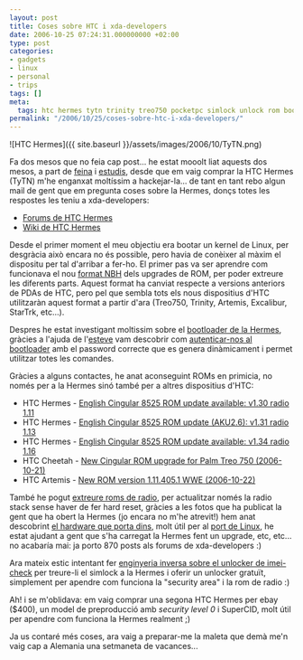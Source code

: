 ```yaml
---
layout: post
title: Coses sobre HTC i xda-developers
date: 2006-10-25 07:24:31.000000000 +02:00
type: post
categories:
- gadgets
- linux
- personal
- trips
tags: []
meta:
  tags: htc hermes tytn trinity treo750 pocketpc simlock unlock rom bootloader linux
permalink: "/2006/10/25/coses-sobre-htc-i-xda-developers/"
---
```

![HTC Hermes]({{ site.baseurl }}/assets/images/2006/10/TyTN.png)

Fa dos mesos que no feia cap post... he estat mooolt liat aquests dos mesos, a part de [feina](http://www.kubiwireless.com) i [estudis](http://www.uoc.edu), desde que em vaig comprar la HTC Hermes (TyTN) m'he enganxat moltíssim a hackejar-la... de tant en tant rebo algun mail de gent que em pregunta coses sobre la Hermes, donçs totes les respostes les teniu a xda-developers:

- [Forums de HTC Hermes](http://forum.xda-developers.com/forumdisplay.php?f=254)
- [Wiki de HTC Hermes](http://wiki.xda-developers.com/index.php?pagename=HTC_Hermes)

Desde el primer moment el meu objectiu era bootar un kernel de Linux, per desgràcia això encara no és possible, pero havia de conèixer al màxim el dispositu per tal d'arribar a fer-ho. El primer pas va ser aprendre com funcionava el nou [format NBH](http://wiki.xda-developers.com/index.php?pagename=Hermes_NBH) dels upgrades de ROM, per poder extreure les diferents parts. Aquest format ha canviat respecte a versions anteriors de PDAs de HTC, pero pel que sembla tots els nous dispositius d'HTC utilitzaràn aquest format a partir d'ara (Treo750, Trinity, Artemis, Excalibur, StarTrk, etc...).

Despres he estat investigant moltissim sobre el [bootloader de la Hermes](http://wiki.xda-developers.com/index.php?pagename=Hermes_BootLoader), gràcies a l'ajuda de l'[esteve](http://esteve.tizos.net) vam descobrir com [autenticar-nos al bootloader](http://wiki.xda-developers.com/index.php?pagename=Hermes_BootLoaderPassword) amb el password correcte que es genera dinàmicament i permet utilitzar totes les comandes.

Gràcies a alguns contactes, he anat aconseguint ROMs en primicia, no només per a la Hermes sinó també per a altres dispositius d'HTC:

- HTC Hermes - [English Cingular 8525 ROM update available: v1.30 radio 1.11](http://forum.xda-developers.com/showthread.php?t=277664)
- HTC Hermes - [English Cingular 8525 ROM update (AKU2.6): v1.31 radio 1.13](http://forum.xda-developers.com/showthread.php?t=278001)
- HTC Hermes - [English Cingular 8525 ROM update available: v1.34 radio 1.16](http://forum.xda-developers.com/showthread.php?t=278386)
- HTC Cheetah - [New Cingular ROM upgrade for Palm Treo 750 (2006-10-21)](http://forum.xda-developers.com/showthread.php?t=280500)
- HTC Artemis - [New ROM version 1.11.405.1 WWE (2006-10-22)](http://forum.xda-developers.com/showthread.php?t=280647)

També he pogut [extreure roms de radio](http://wiki.xda-developers.com/index.php?pagename=Hermes_ExtractedRadioRoms), per actualitzar només la radio stack sense haver de fer hard reset, gràcies a les fotos que ha publicat la gent que ha obert la Hermes (jo encara no m'he atrevit!) hem anat descobrint [el hardware que porta dins](http://wiki.xda-developers.com/index.php?pagename=Hermes_HardwareOverview), molt útil per al [port de Linux](http://wiki.xda-developers.com/index.php?pagename=Hermes_Linux), he estat ajudant a gent que s'ha carregat la Hermes fent un upgrade, etc, etc... no acabaría mai: ja porto 870 posts als forums de xda-developers :)

Ara mateix estic intentant fer [enginyeria inversa sobre el unlocker de imei-check](http://forum.xda-developers.com/showthread.php?t=280819) per treure-li el simlock a la Hermes i oferir un unlocker gratuït, simplement per apendre com funciona la "security area" i la rom de radio :)

Ah! i se m'oblidava: em vaig comprar una segona HTC Hermes per ebay ($400), un model de preproducció amb _security level 0_ i SuperCID, molt útil per apendre com funciona la Hermes realment ;)

Ja us contaré més coses, ara vaig a preparar-me la maleta que demà me'n vaig cap a Alemania una setmaneta de vacances...

